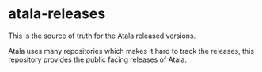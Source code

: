 # atala-releases
This is the source of truth for the Atala released versions.

Atala uses many repositories which makes it hard to track the releases, this repository provides the public facing releases of Atala.
